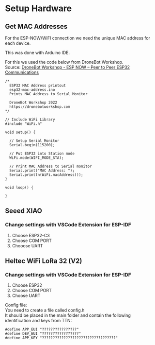 # Setup Hardware

## Get MAC Addresses
For the ESP-NOW/WiFI connection we need the unique MAC address for each device.  

This was done with Arduino IDE.  

For this we used the code below from DroneBot Workshop.  
Source: [DroneBot Workshop - ESP NOW – Peer to Peer ESP32 Communications](https://dronebotworkshop.com/esp-now/)

```
/*
  ESP32 MAC Address printout
  esp32-mac-address.ino
  Prints MAC Address to Serial Monitor
 
  DroneBot Workshop 2022
  https://dronebotworkshop.com
*/
 
// Include WiFi Library
#include "WiFi.h"
 
void setup() {
 
  // Setup Serial Monitor
  Serial.begin(115200);
 
  // Put ESP32 into Station mode
  WiFi.mode(WIFI_MODE_STA);
 
  // Print MAC Address to Serial monitor
  Serial.print("MAC Address: ");
  Serial.println(WiFi.macAddress());
}
 
void loop() {
 
}
```

## Seeed XIAO
### Change settings with VSCode Extension for ESP-IDF
1. Choose ESP32-C3
2. Choose COM PORT
3. Chooose UART


## Heltec WiFi LoRa 32 (V2)
### Change settings with VSCode Extension for ESP-IDF
1. Choose ESP32
2. Choose COM PORT
3. Choose UART

Config file:  
You need to create a file called config.h  
It should be placed in the main folder and contain the following identification and keys from TTN:
```
#define APP_EUI "????????????????"
#define DEV_EUI "?????????????????"
#define APP_KEY "??????????????????????????????????"
```
